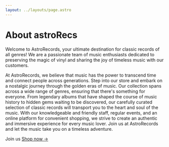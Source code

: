 ```yaml
---
layout: ../layouts/page.astro
---
```


# About astroRecs

Welcome to AstroRecords, your ultimate destination for classic records of all genres! We are a passionate team of music enthusiasts dedicated to preserving the magic of vinyl and sharing the joy of timeless music with our customers.

At AstroRecords, we believe that music has the power to transcend time and connect people across generations. Step into our store and embark on a nostalgic journey through the golden eras of music. Our collection spans across a wide range of genres, ensuring that there's something for everyone. From legendary albums that have shaped the course of music history to hidden gems waiting to be discovered, our carefully curated selection of classic records will transport you to the heart and soul of the music. With our knowledgeable and friendly staff, regular events, and an online platform for convenient shopping, we strive to create an authentic and immersive experience for every music lover. Join us at AstroRecords and let the music take you on a timeless adventure.

Join us [Shop now &rarr;](/shop)
